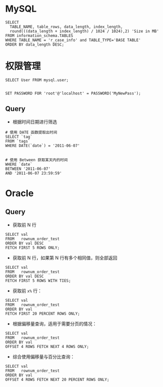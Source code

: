 



# MySQL


```
SELECT 
  TABLE_NAME, table_rows, data_length, index_length,  
  round(((data_length + index_length) / 1024 / 1024),2) 'Size in MB' 
FROM information_schema.TABLES 
WHERE TABLE_NAME = 'r_case_info' and TABLE_TYPE='BASE TABLE' 
ORDER BY data_length DESC;
```


# 权限管理
```
SELECT User FROM mysql.user;


SET PASSWORD FOR 'root'@'localhost' = PASSWORD('MyNewPass');

```


## Query


- 根据时间日期进行筛选
```
# 使用 DATE 函数提取出时间
SELECT `tag`
FROM `tags`
WHERE DATE(`date`) = '2011-06-07'


# 使用 Between 获取某天内的时间
WHERE `date` 
BETWEEN '2011-06-07'
AND '2011-06-07 23:59:59'
```


# Oracle
## Query


- 获取前 N 行
```
SELECT val
FROM   rownum_order_test
ORDER BY val DESC
FETCH FIRST 5 ROWS ONLY;
```
- 获取前 N 行，如果第 N 行有多个相同值，则全部返回
```
SELECT val
FROM   rownum_order_test
ORDER BY val DESC
FETCH FIRST 5 ROWS WITH TIES;
```
- 获取前 `x%` 行：
```
SELECT val
FROM   rownum_order_test
ORDER BY val
FETCH FIRST 20 PERCENT ROWS ONLY;
```
- 根据偏移量查询，适用于需要分页的情况：
```
SELECT val
FROM   rownum_order_test
ORDER BY val
OFFSET 4 ROWS FETCH NEXT 4 ROWS ONLY;
```
- 综合使用偏移量与百分比查询：
```
SELECT val
FROM   rownum_order_test
ORDER BY val
OFFSET 4 ROWS FETCH NEXT 20 PERCENT ROWS ONLY;
```
